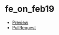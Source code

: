 # fe_on_feb19
 - [Preview](https://dimaversh.github.io/fe_on_feb19/)
 - [PullRequest](https://github.com/dimaversh/fe_on_feb19/pull/1/files)

